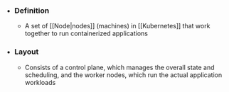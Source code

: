 - ### Definition
	- A set of [[Node|nodes]] (machines) in [[Kubernetes]] that work together to run containerized applications

- ### Layout
	- Consists of a control plane, which manages the overall state and scheduling, and the worker nodes, which run the actual application workloads
